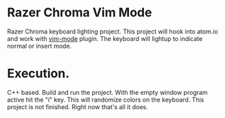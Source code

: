 # Razer Chroma Vim Mode
Razer Chroma keyboard lighting project.  This project will hook into atom.io and work with [vim-mode](https://github.com/atom/vim-mode) plugin.  The keyboard will lightup to indicate normal or insert mode.  

# Execution.

C++ based.  Build and run the project.  With the empty window program active hit the "i" key.  This will randomize colors on the keyboard.  This project is not finished.  Right now that's all it does.

